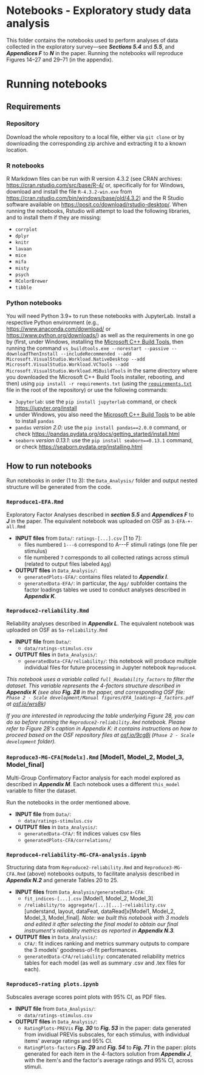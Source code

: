 # Notebooks - Exploratory study data analysis

This folder contains the notebooks used to perform analyses of data collected in the exploratory survey—see ***Sections 5.4*** and ***5.5***, and ***Appendices F*** to ***N*** in the paper. Running the notebooks will reproduce Figures 14–27 and 29–71 (in the appendix).

# Running notebooks

## Requirements

### Repository

Download the whole repository to a local file, either via `git clone` or by downloading the corresponding zip archive and extracting it to a known location.

### R notebooks

R Markdown files can be run with R version 4.3.2 (see CRAN archives: https://cran.rstudio.com/src/base/R-4/ or, specifically for for Windows, download and install the file `R-4.3.2-win.exe` from https://cran.rstudio.com/bin/windows/base/old/4.3.2) and the R Studio software available on https://posit.co/download/rstudio-desktop/. 
When running the notebooks, Rstudio will attempt to load the following libraries, and to install them if they are missing:
- ```corrplot```
- ```dplyr```
- ```knitr```
- ```lavaan```
- ```mice```
- ```mifa```
- ```misty```
- ```psych```
- ```RColorBrewer```
- ```tibble```

### Python notebooks

You will need Python 3.9+ to run these notebooks with JupyterLab. Install a respective Python environment (e.g., https://www.anaconda.com/download/ or https://www.python.org/downloads/) as well as the requirements in one go by (first, under Windows, installing the [Microsoft C++ Build Tools](https://visualstudio.microsoft.com/visual-cpp-build-tools/), then running the command `vs_buildtools.exe --norestart --passive --downloadThenInstall --includeRecommended --add Microsoft.VisualStudio.Workload.NativeDesktop --add Microsoft.VisualStudio.Workload.VCTools --add Microsoft.VisualStudio.Workload.MSBuildTools` in the same directory where you downloaded the Microsoft C++ Build Tools installer, rebooting, and then) using ```pip install -r requirements.txt``` (using the [`requirements.txt`](/requirements.txt) file in the root of the repository) or use the following commands:
- ```Jupyterlab```: use the ```pip install jupyterlab``` command, or check https://jupyter.org/install
- under Windows, you also need the [Microsoft C++ Build Tools](https://visualstudio.microsoft.com/visual-cpp-build-tools/) to be able to install `pandas`
- ```pandas``` *version 2.0*: use the ```pip install pandas==2.0.0``` command, or check https://pandas.pydata.org/docs/getting_started/install.html 
- ```seaborn``` *version 0.13.1*: use the ```pip install seaborn==0.13.1``` command, or check https://seaborn.pydata.org/installing.html

## How to run notebooks

Run notebooks in order (1 to 3): the ```Data_Analysis/``` folder and output nested structure will be generated from the code.

### ```Reproduce1-EFA.Rmd```
Exploratory Factor Analyses described in ***section 5.5*** and ***Appendices F*** to ***J*** in the paper. The equivalent notebook was uploaded on OSF as ```3-EFA-+-all.Rmd```
- **INPUT files** from ```Data/```: ```ratings-[...].csv``` [1 to 7]:
    - files numbered ```1---6``` correspond to A---F stimuli ratings (one file per stimulus)
    - file numbered ```7``` corresponds to all collected ratings across stimuli (related to output files labeled ```Agg```)
- **OUTPUT files** in ```Data_Analysis/```:
    - ```generatedPlots-EFA/```: contains files related to ***Appendix I***.
    - ```generatedData-EFA/```: in particular, the ```Agg/``` subfolder contains the factor loadings tables we used to conduct analyses described in ***Appendix K***. 

### ```Reproduce2-reliability.Rmd```
Reliability analyses described in ***Appendix L***. The equivalent notebook was uploaded on OSF as ```5a-reliability.Rmd```
- **INPUT file** from ```Data/```:
    - ```data/ratings-stimulus.csv```
- **OUTPUT files** in ```Data_Analysis/```:
    - ```generatedData-CFA/reliability/```: this notebook will produce multiple individual files for future processing in Jupyter notebook ```Reproduce4```.

*This notebook uses a variable called ```full_Readability_factors``` to filter the dataset. This variable represents the 4-factors structure described in ***Appendix K*** (see also ***Fig. 28*** in the paper, and corresponding OSF file: ```Phase 2 - Scale development/Manual figures/EFA_loadings-4_factors.pdf``` at [osf.io/wrs8k](https://osf.io/wrs8k))*

*If you are interested in reproducing the table underlying Figure 28, you can do so before running the ```Reproduce2-reliability.Rmd``` notebook. Please refer to Figure 28's caption in Appendix K: it contains instructions on how to proceed based on the OSF repository files at [osf.io/9cg8j](https://osf.io/9cg8j) (```Phase 2 - Scale development``` folder).*

### ```Reproduce3-MG-CFA[Modelx].Rmd``` [Model1, Model_2, Model_3, Model_final]
Multi-Group Confirmatory Factor analysis for each model explored as described in ***Appendix M***. Each notebook uses a different ```this_model``` variable to filter the dataset.

Run the notebooks in the order mentioned above.

- **INPUT file** from ```Data/```:
    - ```data/ratings-stimulus.csv```
- **OUTPUT files** in ```Data_Analysis/```:
    - ```generatedData-CFA/```: fit indices values csv files
    - ```generatedPlots-CFA/correlations/```

### ```Reproduce4-reliability-MG-CFA-analysis.ipynb```
Structuring data from ```Reproduce2-reliability.Rmd``` and ```Reproduce3-MG-CFA.Rmd``` (above) notebooks outputs, to facilitate analysis described in ***Appendix N.2*** and generate Tables 20 to 25.
- **INPUT files** from ```Data_Analysis/generatedData-CFA```:
    - ```fit_indices-[...].csv``` [Model1, Model_2, Model_3]
    - ```/reliability/to aggregate/[...][...]-reliability.csv``` [understand, layout, dataFeat, dataRead]x[Model1, Model_2, Model_3, Model_final]. *Note: we built this notebook with 3 models and edited it after selecting the final model to obtain our final instrument's reliability metrics as reported in **Appendix N.3**.*
- **OUTPUT files** in ```Data_Analysis/```:
    - ```CFA/```: fit indices ranking and metrics summary outputs to compare the 3 models' goodness-of-fit performances.
    - ```generatedData-CFA/reliability```: concatenated reliability metrics tables for each model (as well as summary .csv and .tex files for each).

### ```Reproduce5-rating plots.ipynb```
Subscales average scores point plots with 95% CI, as PDF files.
- **INPUT file** from ```Data_Analysis/```:
    - ```data/ratings-stimulus.csv```
- **OUTPUT files** in ```Data_Analysis/```:
    - ```RatingPlots-PREVis``` ***Fig. 30*** to ***Fig. 53*** in the paper: data generated from invidiual PREVis subscales, for each stimulus, with individual items' average ratings and 95% CI.
    - ```RatingPlots-factors``` ***Fig. 29*** and ***Fig. 54*** to ***Fig. 71*** in the paper: plots generated for each item in the 4-factors solution from ***Appendix J***, with the item's and the factor's average ratings and 95% CI, across stimuli.

